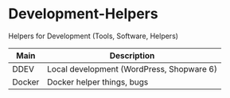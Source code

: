 # Development-Helpers
Helpers for Development (Tools, Software, Helpers)


| Main      | Description |
| ----------- | ----------- |
| DDEV      | Local development (WordPress, Shopware 6)       |
| Docker   | Docker helper things, bugs        |